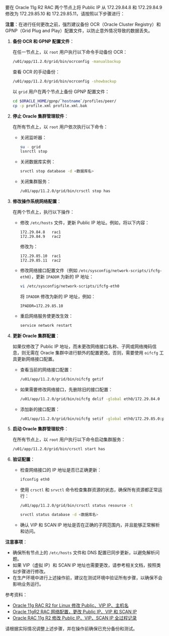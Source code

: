 要在 Oracle 11g R2 RAC 两个节点上将 Public IP 从 172.29.84.8 和 172.29.84.9 修改为 172.29.85.10 和 172.29.85.11，请按照以下步骤进行：

**注意**：在进行任何更改之前，强烈建议备份 OCR（Oracle Cluster Registry）和 GPNP（Grid Plug and Play）配置文件，以防止意外情况导致的数据丢失。

1. **备份 OCR 和 GPNP 配置文件**：

   在任一节点上，以 `root` 用户执行以下命令手动备份 OCR：

   ```bash
   /u01/app/11.2.0/grid/bin/ocrconfig -manualbackup
   ```

   查看 OCR 的手动备份：

   ```bash
   /u01/app/11.2.0/grid/bin/ocrconfig -showbackup
   ```

   以 `grid` 用户在两个节点上备份 GPNP 配置文件：

   ```bash
   cd $ORACLE_HOME/gpnp/`hostname`/profiles/peer/
   cp -p profile.xml profile.xml.bak
   ```

2. **停止 Oracle 集群管理软件**：

   在所有节点上，以 `root` 用户依次执行以下命令：

   - 关闭监听器：

     ```bash
     su - grid
     lsnrctl stop
     ```

   - 关闭数据库实例：

     ```bash
     srvctl stop database -d <数据库名>
     ```

   - 关闭集群服务：

     ```bash
     /u01/app/11.2.0/grid/bin/crsctl stop has
     ```

3. **修改操作系统网络配置**：

   在两个节点上，执行以下操作：

   - 修改 `/etc/hosts` 文件，更新 Public IP 地址。例如，将以下内容：

     ```
     172.29.84.8   rac1
     172.29.84.9   rac2
     ```

     修改为：

     ```
     172.29.85.10  rac1
     172.29.85.11  rac2
     ```

   - 修改网络接口配置文件（例如 `/etc/sysconfig/network-scripts/ifcfg-eth0`），更新 `IPADDR` 为新的 IP 地址：

     ```bash
     vi /etc/sysconfig/network-scripts/ifcfg-eth0
     ```

     将 `IPADDR` 修改为新的 IP 地址，例如：

     ```
     IPADDR=172.29.85.10
     ```

   - 重启网络服务使更改生效：

     ```bash
     service network restart
     ```

4. **更新 Oracle 集群配置**：

   如果仅修改了 Public IP 地址，而未更改网络接口名称、子网或网络掩码信息，则无需在 Oracle 集群中进行额外的配置更改。否则，需要使用 `oifcfg` 工具更新网络接口配置。

   - 查看当前的网络接口配置：

     ```bash
     /u01/app/11.2.0/grid/bin/oifcfg getif
     ```

   - 如果需要修改网络接口，先删除旧的接口配置：

     ```bash
     /u01/app/11.2.0/grid/bin/oifcfg delif -global eth0/172.29.84.0
     ```

   - 添加新的接口配置：

     ```bash
     /u01/app/11.2.0/grid/bin/oifcfg setif -global eth0/172.29.85.0:public
     ```

5. **启动 Oracle 集群管理软件**：

   在所有节点上，以 `root` 用户执行以下命令启动集群服务：

   ```bash
   /u01/app/11.2.0/grid/bin/crsctl start has
   ```

6. **验证配置**：

   - 检查网络接口的 IP 地址是否已正确更新：

     ```bash
     ifconfig eth0
     ```

   - 使用 `crsctl` 和 `srvctl` 命令检查集群资源的状态，确保所有资源都正常运行：

     ```bash
     /u01/app/11.2.0/grid/bin/crsctl status resource -t
     ```

     ```bash
     srvctl status database -d <数据库名>
     ```

   - 确认 VIP 和 SCAN IP 地址是否在正确的子网范围内，并且能够正常解析和访问。

**注意事项**：

- 确保所有节点上的 `/etc/hosts` 文件和 DNS 配置已同步更新，以避免解析问题。
- 如果 VIP（虚拟 IP）和 SCAN IP 地址也需要更改，请参考相关文档，按照类似步骤进行修改。
- 在生产环境中进行上述操作前，建议在测试环境中验证所有步骤，以确保不会影响业务运行。

参考资料：

- [Oracle 11g RAC R2 for Linux 修改 Public、VIP IP、主机名](https://www.cnblogs.com/hmwh/p/8855956.html)
- [Oracle 11gR2 RAC 网络配置，更改 Public IP、VIP 和 SCAN IP](https://blog.csdn.net/cf7923/article/details/83515862)
- [Oracle RAC 11g R2 修改 Public IP、VIP、SCAN IP 全过程记录](https://www.modb.pro/db/41688)

请根据实际情况调整上述步骤，并在操作前确保已充分备份和测试。